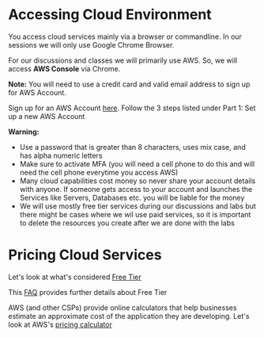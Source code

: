 # Accessing Cloud Environment
You access cloud services mainly via a browser or commandline. In our sessions we will only use Google Chrome Browser.  

For our discussions and classes we will primarily use AWS. So, we will access **AWS Console** via Chrome. 

**Note:** You will need to use a credit card and valid email address to sign up for AWS Account. 

Sign up for an AWS Account [here](https://docs.aws.amazon.com/SetUp/latest/UserGuide/setup-prereqs-instructions.html). Follow the 3 steps listed under Part 1: Set up a new AWS Account

**Warning:**
* Use a password that is greater than 8 characters, uses mix case, and has alpha numeric letters
* Make sure to activate MFA (you will need a cell phone to do this and will need the cell phone everytime you access AWS)
* Many cloud capabilities cost money so never share your account details with anyone. If someone gets access to your account and launches the Services like Servers, Databases etc. you will be liable for the money
* We will use mostly free tier services during our discussions and labs but there might be cases where we wil use paid services, so it is important to delete the resources you create after we are done with the labs


# Pricing Cloud Services

Let's look at what's considered [Free Tier](https://aws.amazon.com/free/?all-free-tier.sort-by=item.additionalFields.SortRank&all-free-tier.sort-order=asc&awsf.Free%20Tier%20Types=tier%23always-free%7Ctier%2312monthsfree&awsf.Free%20Tier%20Categories=*all)

This [FAQ](https://aws.amazon.com/free/registration-faqs/) provides further details about Free Tier

AWS (and other CSPs) provide online calculators that help businesses estimate an approximate cost of the application they are developing. Let's look at AWS's [pricing calculator](https://calculator.aws/#/)